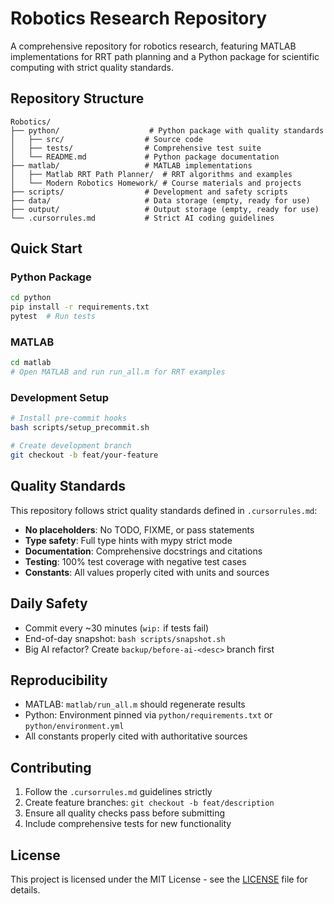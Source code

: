 # Robotics Research Repository

A comprehensive repository for robotics research, featuring MATLAB implementations for RRT path planning and a Python package for scientific computing with strict quality standards.

## Repository Structure

```
Robotics/
├── python/                    # Python package with quality standards
│   ├── src/                  # Source code
│   ├── tests/                # Comprehensive test suite
│   └── README.md             # Python package documentation
├── matlab/                   # MATLAB implementations
│   ├── Matlab RRT Path Planner/  # RRT algorithms and examples
│   └── Modern Robotics Homework/ # Course materials and projects
├── scripts/                  # Development and safety scripts
├── data/                     # Data storage (empty, ready for use)
├── output/                   # Output storage (empty, ready for use)
└── .cursorrules.md           # Strict AI coding guidelines
```

## Quick Start

### Python Package
```bash
cd python
pip install -r requirements.txt
pytest  # Run tests
```

### MATLAB
```bash
cd matlab
# Open MATLAB and run run_all.m for RRT examples
```

### Development Setup
```bash
# Install pre-commit hooks
bash scripts/setup_precommit.sh

# Create development branch
git checkout -b feat/your-feature
```

## Quality Standards

This repository follows strict quality standards defined in `.cursorrules.md`:

- **No placeholders**: No TODO, FIXME, or pass statements
- **Type safety**: Full type hints with mypy strict mode
- **Documentation**: Comprehensive docstrings and citations
- **Testing**: 100% test coverage with negative test cases
- **Constants**: All values properly cited with units and sources

## Daily Safety

- Commit every ~30 minutes (`wip:` if tests fail)
- End-of-day snapshot: `bash scripts/snapshot.sh`
- Big AI refactor? Create `backup/before-ai-<desc>` branch first

## Reproducibility

- MATLAB: `matlab/run_all.m` should regenerate results
- Python: Environment pinned via `python/requirements.txt` or `python/environment.yml`
- All constants properly cited with authoritative sources

## Contributing

1. Follow the `.cursorrules.md` guidelines strictly
2. Create feature branches: `git checkout -b feat/description`
3. Ensure all quality checks pass before submitting
4. Include comprehensive tests for new functionality

## License

This project is licensed under the MIT License - see the [LICENSE](LICENSE) file for details.
